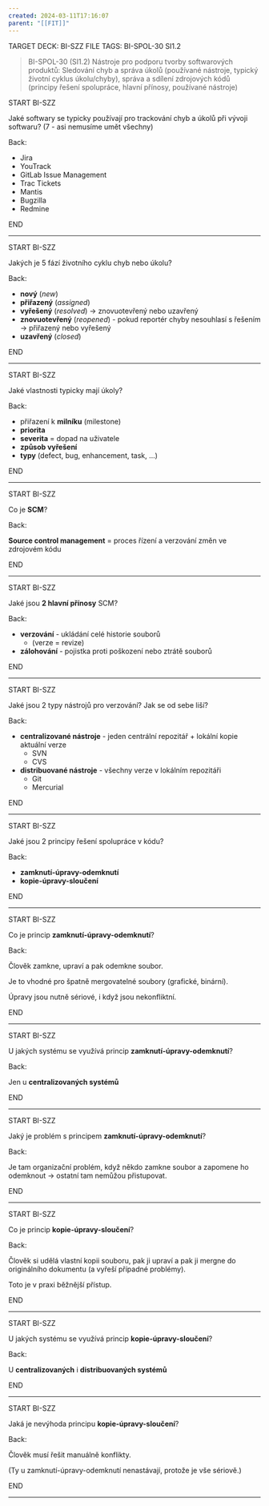 ```yaml
---
created: 2024-03-11T17:16:07
parent: "[[FIT]]"
---
```


TARGET DECK: BI-SZZ
FILE TAGS: BI-SPOL-30 SI1.2

> BI-SPOL-30 (SI1.2)
> Nástroje pro podporu tvorby softwarových produktů: Sledování chyb a správa úkolů (používané nástroje, typický životní cyklus úkolu/chyby), správa a sdílení zdrojových kódů (principy řešení spolupráce, hlavní přínosy, používané nástroje)


START
BI-SZZ

Jaké softwary se typicky používají pro trackování chyb a úkolů při vývoji softwaru? (7 - asi nemusíme umět všechny)

Back:

- Jira
- YouTrack
- GitLab Issue Management
- Trac Tickets
- Mantis
- Bugzilla
- Redmine
<!--ID: 1710176137485-->
END

---


START
BI-SZZ

Jakých je 5 fází životního cyklu chyb nebo úkolu? 

Back:

- **nový** (_new_)
- **přiřazený** (_assigned_)
- **vyřešený** (_resolved_) -> znovuotevřený nebo uzavřený
- **znovuotevřený** (_reopened_) - pokud reportér chyby nesouhlasí s řešením -> přiřazený nebo vyřešený
- **uzavřený** (_closed_)
<!--ID: 1710176137493-->
END

---


START
BI-SZZ

Jaké vlastnosti typicky mají úkoly?

Back:

- přiřazení k **milníku** (milestone)
- **priorita**
- **severita** = dopad na uživatele
- **způsob vyřešení**
- **typy** (defect, bug, enhancement, task, …)
<!--ID: 1710176137496-->
END

---


START
BI-SZZ

Co je **SCM**?

Back:

**Source control management** = proces řízení a verzování změn ve zdrojovém kódu
<!--ID: 1710176137499-->
END

---


START
BI-SZZ

Jaké jsou **2 hlavní přínosy** SCM?

Back:

- **verzování** - ukládání celé historie souborů
	- (verze = revize)
- **zálohování** - pojistka proti poškození nebo ztrátě souborů
<!--ID: 1710176137502-->
END

---


START
BI-SZZ

Jaké jsou 2 typy nástrojů pro verzování? Jak se od sebe liší?

Back:

- **centralizované nástroje** - jeden centrální repozitář + lokální kopie aktuální verze
	- SVN
	- CVS
- **distribuované nástroje** - všechny verze v lokálním repozitáři
	- Git
	- Mercurial
<!--ID: 1710176137505-->
END

---


START
BI-SZZ

Jaké jsou 2 principy řešení spolupráce v kódu?

Back:

- **zamknutí-úpravy-odemknutí**
- **kopie-úpravy-sloučení**
<!--ID: 1710176137508-->
END

---


START
BI-SZZ

Co je princip **zamknutí-úpravy-odemknutí**?

Back:

Člověk zamkne, upraví a pak odemkne soubor.

Je to vhodné pro špatně mergovatelné soubory (grafické, binární). 

Úpravy jsou nutně sériové, i když jsou nekonfliktní.
<!--ID: 1710176137512-->
END

---


START
BI-SZZ

U jakých systému se využívá princip **zamknutí-úpravy-odemknutí**?

Back:

Jen u **centralizovaných systémů**
<!--ID: 1710176137515-->
END

---


START
BI-SZZ

Jaký je problém s principem **zamknutí-úpravy-odemknutí**?

Back:

Je tam organizační problém, když někdo zamkne soubor a zapomene ho odemknout -> ostatní tam nemůžou přistupovat.
<!--ID: 1710176137518-->
END

---


START
BI-SZZ

Co je princip **kopie-úpravy-sloučení**?

Back:

Člověk si udělá vlastní kopii souboru, pak ji upraví a pak ji mergne do originálního dokumentu (a vyřeší případné problémy).

Toto je v praxi běžnější přístup.
<!--ID: 1710176137520-->
END

---


START
BI-SZZ

U jakých systému se využívá princip **kopie-úpravy-sloučení**?


Back:

U **centralizovaných** i **distribuovaných systémů**
<!--ID: 1710176137523-->
END

---


START
BI-SZZ

Jaká je nevýhoda principu **kopie-úpravy-sloučení**?

Back:

Člověk musí řešit manuálně konflikty.

(Ty u zamknutí-úpravy-odemknutí nenastávají, protože je vše sériově.)
<!--ID: 1710176137527-->
END

---
